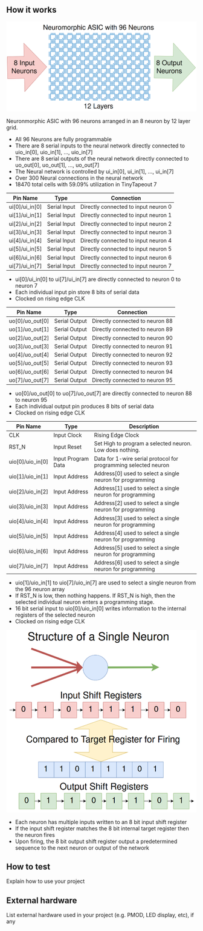 <!---

This file is used to generate your project datasheet. Please fill in the information below and delete any unused
sections.

You can also include images in this folder and reference them in the markdown. Each image must be less than
512 kb in size, and the combined size of all images must be less than 1 MB.
-->


## How it works


![](../overview.png)

Neuronmorphic ASIC with 96 neurons arranged in an 8 neuron by 12 layer grid.
* All 96 Neurons are fully programmable
* There are 8 serial inputs to the neural network directly connected to uio_in[0], uio_in[1], ..., uio_in[7]
* There are 8 serial outputs of the neural network directly connected to uo_out[0], uo_out[1], ..., uo_out[7]
* The Neural network is controlled by ui_in[0], ui_in[1], ..., ui_in[7]
* Over 300 Neural connections in the neural network
* 18470 total cells with 59.09% utilization in TinyTapeout 7 

| Pin Name       | Type         | Connection                           |
|----------------|--------------|--------------------------------------|
| ui[0]/ui_in[0] | Serial Input | Directly connected to input neuron 0 |
| ui[1]/ui_in[1] | Serial Input | Directly connected to input neuron 1 |
| ui[2]/ui_in[2] | Serial Input | Directly connected to input neuron 2 |
| ui[3]/ui_in[3] | Serial Input | Directly connected to input neuron 3 |
| ui[4]/ui_in[4] | Serial Input | Directly connected to input neuron 4 |
| ui[5]/ui_in[5] | Serial Input | Directly connected to input neuron 5 |
| ui[6]/ui_in[6] | Serial Input | Directly connected to input neuron 6 |
| ui[7]/ui_in[7] | Serial Input | Directly connected to input neuron 7 |

* ui[0]/ui_in[0] to ui[7]/ui_in[7] are directly connected to neuron 0 to neuron 7
* Each individual input pin store 8 bits of serial data
* Clocked on rising edge CLK


| Pin Name        | Type          | Connection                      |
|-----------------|---------------|---------------------------------|
| uo[0]/uo_out[0] | Serial Output | Directly connected to neuron 88 |
| uo[1]/uo_out[1] | Serial Output | Directly connected to neuron 89 |
| uo[2]/uo_out[2] | Serial Output | Directly connected to neuron 90 |
| uo[3]/uo_out[3] | Serial Output | Directly connected to neuron 91 |
| uo[4]/uo_out[4] | Serial Output | Directly connected to neuron 92 |
| uo[5]/uo_out[5] | Serial Output | Directly connected to neuron 93 |
| uo[6]/uo_out[6] | Serial Output | Directly connected to neuron 94 |
| uo[7]/uo_out[7] | Serial Output | Directly connected to neuron 95 |

* uo[0]/uo_out[0] to uo[7]/uo_out[7] are directly connected to neuron 88 to neuron 95
* Each individual output pin produces 8 bits of serial data
* Clocked on rising edge CLK


| Pin Name         | Type               | Description                                                     |
|------------------|--------------------|-----------------------------------------------------------------|
| CLK              | Input Clock        | Rising Edge Clock                                               |
| RST_N            | Input Reset        | Set High to program a selected neuron. Low does nothing.        |
| uio[0]/uio_in[0] | Input Program Data | Data for 1-wire serial protocol for programming selected neuron |
| uio[1]/uio_in[1] | Input Address      | Address[0] used to select a single neuron for programming       |
| uio[2]/uio_in[2] | Input Address      | Address[1] used to select a single neuron for programming       |
| uio[3]/uio_in[3] | Input Address      | Address[2] used to select a single neuron for programming       |
| uio[4]/uio_in[4] | Input Address      | Address[3] used to select a single neuron for programming       |
| uio[5]/uio_in[5] | Input Address      | Address[4] used to select a single neuron for programming       |
| uio[6]/uio_in[6] | Input Address      | Address[5] used to select a single neuron for programming       |
| uio[7]/uio_in[7] | Input Address      | Address[6] used to select a single neuron for programming       |

* uio[1]/uio_in[1] to uio[7]/uio_in[7] are used to select a single neuron from the 96 neuron array
* If RST_N is low, then nothing happens. If RST_N is high, then the selected individual neuron enters a programming stage.
* 16 bit serial input to uio[0]/uio_in[0] writes information to the internal registers of the selected neuron
* Clocked on rising edge CLK



![](../singleneuron.png)

* Each neuron has multiple inputs written to an 8 bit input shift register
* If the input shift register matches the 8 bit internal target register then the neuron fires
* Upon firing, the 8 bit output shift register output a predetermined sequence to the next neuron or output of the network


## How to test

Explain how to use your project

## External hardware

List external hardware used in your project (e.g. PMOD, LED display, etc), if any
